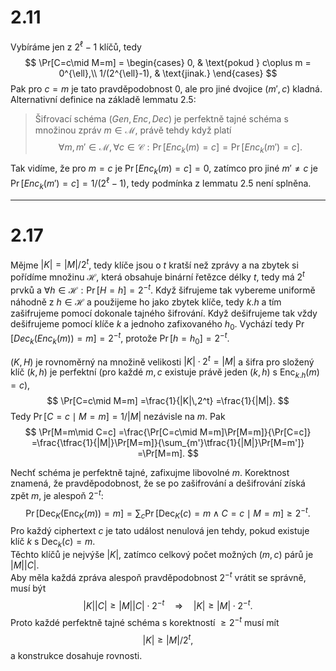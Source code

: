 # 2.11
Vybíráme jen z $2^{\ell}-1$ klíčů, tedy
$$
\Pr[C=c\mid M=m] =
\begin{cases}
0, & \text{pokud } c\oplus m = 0^{\ell},\\
1/(2^{\ell}-1), & \text{jinak.}
\end{cases}
$$
Pak pro $c=m$ je tato pravděpodobnost $0$, ale pro jiné dvojice $(m',c)$ kladná.  
Alternativní definice na základě lemmatu 2.5:

>Šifrovací schéma $(Gen, Enc, Dec)$ je perfektně tajné schéma s množinou zpráv $m \in \mathscr M,$ právě tehdy když platí
>$$
\forall m,m' \in \mathscr M, \forall c \in \mathscr C: \Pr[Enc_{k}(m) = c] = \Pr[Enc_{k}(m') = c].
$$

Tak vidíme, že pro $m=c$ je $\Pr[Enc_{k}(m)=c]=0$, zatímco pro jiné $m'\neq c$ je $\Pr[Enc_{k}(m')=c]=1/(2^{\ell}-1)$, tedy podmínka z lemmatu 2.5 není splněna.

---
# 2.17
Mějme $|K| = |M| / 2^t$, tedy klíče jsou o $t$ kratší než zprávy a na zbytek si pořídíme množinu $\mathscr H$, která obsahuje binární řetězce délky $t$, tedy má $2^t$ prvků a $\forall h \in \mathscr H:\Pr[H =h] = 2^{-t}$. Když šifrujeme tak vybereme uniformě náhodně z $h \in \mathscr H$ a použijeme ho jako zbytek klíče, tedy $k.h$ a tím zašifrujeme pomocí dokonale tajného šifrování. 
Když dešifrujeme tak vždy dešifrujeme pomocí klíče $k$ a jednoho zafixovaného $h_{0}$. Vychází tedy $\Pr[Dec_{k}(Enc_{k}(m)) = m] = 2^{-t}$, protože $\Pr[h=h_{0}] = 2^{-t}$. 

$(K,H)$ je rovnoměrný na množině velikosti $|K|\cdot 2^t=|M|$ a šifra pro složený klíč $(k,h)$ je perfektní (pro každé $m,c$ existuje právě jeden $(k,h)$ s $\mathrm{Enc}_{k.h}(m)=c$),
$$
\Pr[C=c\mid M=m]
=\frac{1}{|K|\,2^t}
=\frac{1}{|M|}.
$$
Tedy $\Pr[C=c\mid M=m]=1/|M|$ nezávisle na $m$. Pak
$$
\Pr[M=m\mid C=c]
=\frac{\Pr[C=c\mid M=m]\Pr[M=m]}{\Pr[C=c]}
=\frac{\tfrac{1}{|M|}\Pr[M=m]}{\sum_{m'}\tfrac{1}{|M|}\Pr[M=m']}
=\Pr[M=m].
$$

Nechť schéma je perfektně tajné, zafixujme libovolné $m$. Korektnost znamená, že pravděpodobnost, že se po zašifrování a dešifrování získá zpět $m$, je alespoň $2^{-t}$:
$$
\Pr[\mathrm{Dec}_K(\mathrm{Enc}_K(m))=m]
=\sum_{c}\Pr[\mathrm{Dec}_K(c)=m \wedge C=c \mid M=m]
\ge 2^{-t}.
$$
Pro každý ciphertext $c$ je tato událost nenulová jen tehdy, pokud existuje klíč $k$ s $\mathrm{Dec}_k(c)=m$.  
Těchto klíčů je nejvýše $|K|$, zatímco celkový počet možných $(m,c)$ párů je $|M||C|$.  
Aby měla každá zpráva alespoň pravděpodobnost $2^{-t}$ vrátit se správně, musí být
$$
|K||C| \ge |M||C| \cdot 2^{-t} \quad\Rightarrow\quad |K| \ge |M|\cdot 2^{-t}.
$$
Proto každé perfektně tajné schéma s korektností $\ge 2^{-t}$ musí mít
$$
|K| \ge |M|/2^{t},
$$
a konstrukce dosahuje rovnosti.